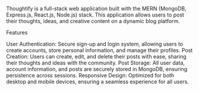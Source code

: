 Thoughtify is a full-stack web application built with the MERN (MongoDB, Express.js, React.js, Node.js) stack. This application allows users to post their thoughts, ideas, and creative content on a dynamic blog platform.

Features

User Authentication: Secure sign-up and login system, allowing users to create accounts, store personal information, and manage their profiles.
Post Creation: Users can create, edit, and delete their posts with ease, sharing their thoughts and ideas with the community.
Post Storage: All user data, account information, and posts are securely stored in MongoDB, ensuring persistence across sessions.
Responsive Design: Optimized for both desktop and mobile devices, ensuring a seamless experience for all users.
